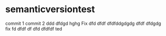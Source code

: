 # semanticversiontest

commit 1
commit 2
ddd
dfdgd
hghg
Fix
dfd
dfdf
dfdfddgdgdg
dfdf
dfdgdg
fix
fd
dfdf
df
dfd
dfdfdf
ted
